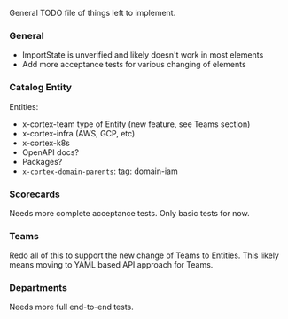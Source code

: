 
General TODO file of things left to implement.

### General

- ImportState is unverified and likely doesn't work in most elements
- Add more acceptance tests for various changing of elements

### Catalog Entity

Entities:
- x-cortex-team type of Entity (new feature, see Teams section) 
- x-cortex-infra (AWS, GCP, etc)
- x-cortex-k8s
- OpenAPI docs?
- Packages?
- `x-cortex-domain-parents`:
    tag: domain-iam

### Scorecards

Needs more complete acceptance tests. Only basic tests for now.

### Teams

Redo all of this to support the new change of Teams to Entities. This likely means moving to YAML based API approach
for Teams.

### Departments

Needs more full end-to-end tests.

